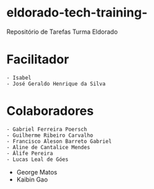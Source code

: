 # eldorado-tech-training-
Repositório de Tarefas Turma Eldorado
# Facilitador 
	- Isabel 
	- José Geraldo Henrique da Silva

# Colaboradores
	- Gabriel Ferreira Poersch
	- Guilherme Ribeiro Carvalho
	- Francisco Aleson Barreto Gabriel
    - Aline de Cantalice Mendes
	- Álife Pereira
	- Lucas Leal de Góes
  - George Matos
  - Kaibin Gao

